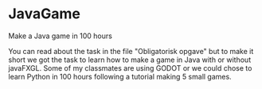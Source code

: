 # JavaGame
Make a Java game in 100 hours 

You can read about the task in the file "Obligatorisk opgave" but to make it short we got the task to learn how to make a game in Java
with or without javaFXGL. Some of my classmates are using GODOT or we could chose to learn Python in 100 hours following a tutorial 
making 5 small games.
